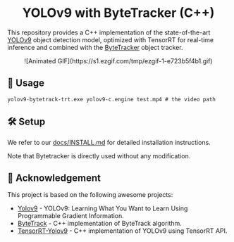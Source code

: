 
<h1 align="center"><span>YOLOv9 with ByteTracker (C++)</span></h1>

This repository provides a C++ implementation of the state-of-the-art [YOLOv9](https://github.com/WongKinYiu/yolov9) object detection model, optimized with TensorRT for real-time inference and combined with the [ByteTracker](https://github.com/Vertical-Beach/ByteTrack-cpp) object tracker.

<p align="center" margin: 0 auto;>
  ![Animated GIF](https://s1.ezgif.com/tmp/ezgif-1-e723b5f4b1.gif)

</p>

## 🚀 Usage

``` shell
yolov9-bytetrack-trt.exe yolov9-c.engine test.mp4 # the video path
```

## 🛠️ Setup

We refer to our [docs/INSTALL.md](https://github.com/spacewalk01/tensorrt-yolov9/blob/main/docs/INSTALL.md) for detailed installation instructions.

Note that Bytetracker is directly used without any modification.

## 👏 Acknowledgement

This project is based on the following awesome projects:
- [Yolov9](https://github.com/WongKinYiu/yolov9) - YOLOv9: Learning What You Want to Learn Using Programmable Gradient Information.
- [ByteTrack](https://github.com/Vertical-Beach/ByteTrack-cpp) - C++ implementation of ByteTrack algorithm.
- [TensorRT-Yolov9](https://github.com/spacewalk01/tensorrt-yolov9) - C++ implementation of YOLOv9 using TensorRT API.
